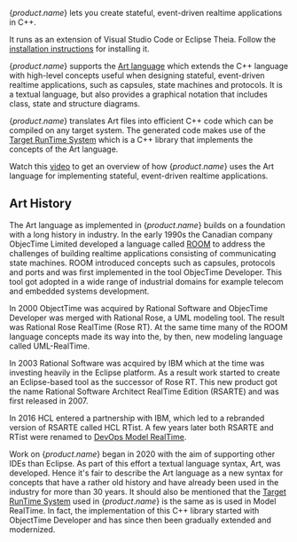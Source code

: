{$product.name$} lets you create stateful, event-driven realtime applications in C++.

It runs as an extension of Visual Studio Code or Eclipse Theia. Follow the [installation instructions](../installing) for installing it.

{$product.name$} supports the [Art language](../art-lang) which extends the C++ language with high-level concepts useful when designing stateful, event-driven realtime applications, such as capsules, state machines and protocols. It is a textual language, but also provides a graphical notation that includes class, state and structure diagrams.

{$product.name$} translates Art files into efficient C++ code which can be compiled on any target system. The generated code makes use of the [Target RunTime System](../target-rts) which is a C++ library that implements the concepts of the Art language.

Watch this [video](https://www.youtube.com/watch?v=6kgg_oDGSQ8) to get an overview of how {$product.name$} uses the Art language for implementing stateful, event-driven realtime applications.

## Art History
The Art language as implemented in {$product.name$} builds on a foundation with a long history in industry. In the early 1990s the Canadian company ObjecTime Limited developed a language called [ROOM](https://www.researchgate.net/publication/221569173_Real-Time_Object-Oriented_Modeling_ROOM) to address the challenges of building realtime applications consisting of communicating state machines. ROOM introduced concepts such as capsules, protocols and ports and was first implemented in the tool ObjecTime Developer. This tool got adopted in a wide range of industrial domains for example telecom and embedded systems development.

In 2000 ObjectTime was acquired by Rational Software and ObjecTime Developer was merged with Rational Rose, a UML modeling tool. The result was Rational Rose RealTime (Rose RT). At the same time many of the ROOM language concepts made its way into the, by then, new modeling language called UML-RealTime.

In 2003 Rational Software was acquired by IBM which at the time was investing heavily in the Eclipse platform. As a result work started to create an Eclipse-based tool as the successor of Rose RT. This new product got the name Rational Software Architect RealTime Edition (RSARTE) and was first released in 2007.

In 2016 HCL entered a partnership with IBM, which led to a rebranded version of RSARTE called HCL RTist. A few years later both RSARTE and RTist were renamed to [DevOps Model RealTime](https://model-realtime.hcldoc.com/help/topic/com.ibm.xtools.rsarte.webdoc/users-guide/overview.html).

Work on {$product.name$} began in 2020 with the aim of supporting other IDEs than Eclipse. As part of this effort a textual language syntax, Art, was developed. Hence it's fair to describe the Art language as a new syntax for concepts that have a rather old history and have already been used in the industry for more than 30 years. It should also be mentioned that the [Target RunTime System](../target-rts) used in {$product.name$} is the same as is used in Model RealTime. In fact, the implementation of this C++ library started with ObjectTime Developer and has since then been gradually extended and modernized.